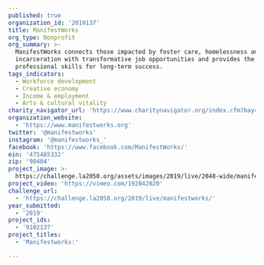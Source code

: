```yaml
---
published: true
organization_id: '2019137'
title: ManifestWorks
org_type: Nonprofit
org_summary: >-
  ManifestWorks connects those impacted by foster care, homelessness and
  incarceration with transformative job opportunities and provides the life and
  professional skills for long-term success.
tags_indicators:
  - Workforce development
  - Creative economy
  - Income & employment
  - Arts & cultural vitality
charity_navigator_url: 'https://www.charitynavigator.org/index.cfm?bay=search.profile&ein=475485332'
organization_website:
  - 'https://www.manifestworks.org'
twitter: '@manifestworks'
instagram: '@manifestworks_'
facebook: 'https://www.facebook.com/ManifestWorks/'
ein: '475485332'
zip: '90404'
project_image: >-
  https://challenge.la2050.org/assets/images/2019/live/2048-wide/manifestworks.jpg
project_video: 'https://vimeo.com/192842820'
challenge_url:
  - 'https://challenge.la2050.org/2019/live/manifestworks/'
year_submitted:
  - '2019'
project_ids:
  - '9102137'
project_titles:
  - 'Manifestworks:'

---
```

